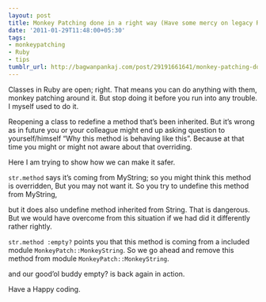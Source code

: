 ```yaml
---
layout: post
title: Monkey Patching done in a right way (Have some mercy on legacy Ruby)
date: '2011-01-29T11:48:00+05:30'
tags:
- monkeypatching
- Ruby
- tips
tumblr_url: http://bagwanpankaj.com/post/29191661641/monkey-patching-done-in-a-right-way-have-some-mercy-on
---
```

Classes in Ruby are open; right. That means you can do anything with them, monkey patching around it. But stop doing it before you run into any trouble. I myself used to do it.  

Reopening a class to redefine a method that’s been inherited. But it’s wrong as in future you or your colleague might end up asking question to yourself/himself “Why this method is behaving like this”. Because at that time you might or might not aware about that overriding.  

Here I am trying to show how we can make it safer.    

<script src="https://gist.github.com/bagwanpankaj/801582.js?file=monkey_patching.rb"></script>

`str.method` says it’s coming from MyString; so you might think this method is overridden, But you may not want it. So you try to undefine this method from MyString,

<script src="https://gist.github.com/bagwanpankaj/801582.js?file=monkey_patching_1.rb"></script>

but it does also undefine method inherited from String. That is dangerous. But we would have overcome from this situation if we had did it differently rather rightly.

<script src="https://gist.github.com/bagwanpankaj/801582.js?file=monkey_patching_2.rb"></script>

`str.method :empty?` points you that this method is coming from a included module `MonkeyPatch::MonkeyString`. So we go ahead and remove this method from module `MonkeyPatch::MonkeyString`.    

<script src="https://gist.github.com/bagwanpankaj/801582.js?file=monkey_patching_3.rb"></script>

and our good’ol buddy empty? is back again in action.  

Have a Happy coding.
